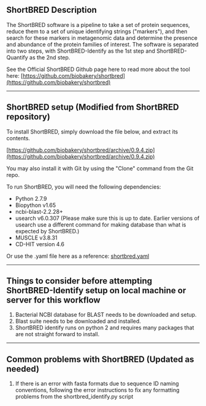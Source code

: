 ## ShortBRED Description 
The ShortBRED software is a pipeline to take a set of protein sequences, reduce them to a set of unique identifying strings ("markers"), and then search for these markers in metagenomic data and determine the presence and abundance of the protein families of interest. The software is separated into two steps, with ShortBRED-Identify as the 1st step and ShortBRED-Quantify as the 2nd step. 

See the Official ShortBRED Github page here to read more about the tool here: [https://github.com/biobakery/shortbred](https://github.com/biobakery/shortbred)

---

## ShortBRED setup (Modified from ShortBRED repository)
To install ShortBRED, simply download the file below, and extract its contents.

[https://github.com/biobakery/shortbred/archive/0.9.4.zip](https://github.com/biobakery/shortbred/archive/0.9.4.zip)

You may also install it with Git by using the "Clone" command from the Git repo.

To run ShortBRED, you will need the following dependencies:

* Python 2.7.9
* Biopython v1.65
* ncbi-blast-2.2.28+
* usearch v6.0.307 (Please make sure this is up to date. Earlier versions of usearch use a different command for making database than what is expected by ShortBRED.)
* MUSCLE v3.8.31
* CD-HIT version 4.6

Or use the .yaml file here as a reference: [shortbred.yaml](shortbred.yaml)

---

## Things to consider before attempting ShortBRED-Identify setup on local machine or server for this workflow
1. Bacterial NCBI database for BLAST needs to be downloaded and setup.
1. Blast suite needs to be downloaded and installed.
1. ShortBRED identify runs on python 2 and requires many packages that are not straight forward to install.

---

## Common problems with ShortBRED (Updated as needed)
1. If there is an error with fasta formats due to sequence ID naming conventions, following the error instructions to fix any formatting problems from the shortbred_identify.py script